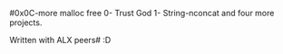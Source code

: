 #0x0C-more malloc free
0- Trust God
1- String-nconcat
and four more projects.

Written with ALX peers# :D
